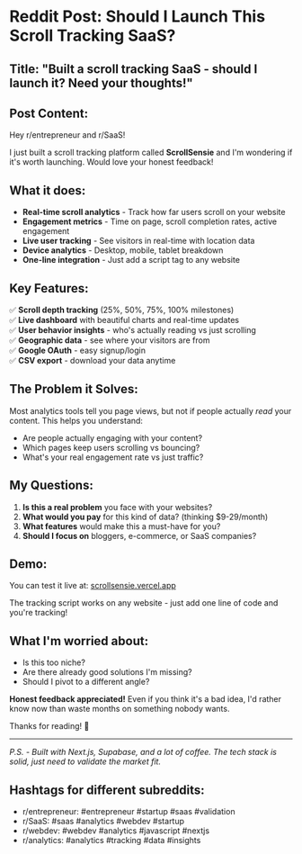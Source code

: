# Reddit Post: Should I Launch This Scroll Tracking SaaS?

## Title: "Built a scroll tracking SaaS - should I launch it? Need your thoughts!"

## Post Content:

Hey r/entrepreneur and r/SaaS!

I just built a scroll tracking platform called **ScrollSensie** and I'm wondering if it's worth launching. Would love your honest feedback!

## What it does:

- **Real-time scroll analytics** - Track how far users scroll on your website
- **Engagement metrics** - Time on page, scroll completion rates, active engagement
- **Live user tracking** - See visitors in real-time with location data
- **Device analytics** - Desktop, mobile, tablet breakdown
- **One-line integration** - Just add a script tag to any website

## Key Features:

✅ **Scroll depth tracking** (25%, 50%, 75%, 100% milestones)  
✅ **Live dashboard** with beautiful charts and real-time updates  
✅ **User behavior insights** - who's actually reading vs just scrolling  
✅ **Geographic data** - see where your visitors are from  
✅ **Google OAuth** - easy signup/login  
✅ **CSV export** - download your data anytime

## The Problem it Solves:

Most analytics tools tell you page views, but not if people actually _read_ your content. This helps you understand:

- Are people actually engaging with your content?
- Which pages keep users scrolling vs bouncing?
- What's your real engagement rate vs just traffic?

## My Questions:

1. **Is this a real problem** you face with your websites?
2. **What would you pay** for this kind of data? (thinking $9-29/month)
3. **What features** would make this a must-have for you?
4. **Should I focus on** bloggers, e-commerce, or SaaS companies?

## Demo:

You can test it live at: [scrollsensie.vercel.app](https://scrollsensie.vercel.app)

The tracking script works on any website - just add one line of code and you're tracking!

## What I'm worried about:

- Is this too niche?
- Are there already good solutions I'm missing?
- Should I pivot to a different angle?

**Honest feedback appreciated!** Even if you think it's a bad idea, I'd rather know now than waste months on something nobody wants.

Thanks for reading! 🙏

---

_P.S. - Built with Next.js, Supabase, and a lot of coffee. The tech stack is solid, just need to validate the market fit._

## Hashtags for different subreddits:

- r/entrepreneur: #entrepreneur #startup #saas #validation
- r/SaaS: #saas #analytics #webdev #startup
- r/webdev: #webdev #analytics #javascript #nextjs
- r/analytics: #analytics #tracking #data #insights
